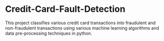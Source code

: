 # Credit-Card-Fault-Detection
This project classifies various credit card transactions into fraudulent and non-fraudulent transactions using various machine learning algorithms and data pre-processing techniques in python.
